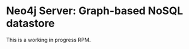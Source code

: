Neo4j Server: Graph-based NoSQL datastore
=========================================

This is a working in progress RPM.
